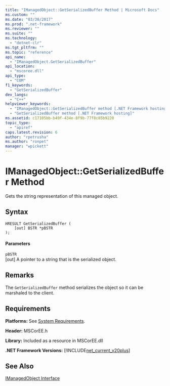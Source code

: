 ```yaml
---
title: "IManagedObject::GetSerializedBuffer Method | Microsoft Docs"
ms.custom: ""
ms.date: "03/30/2017"
ms.prod: ".net-framework"
ms.reviewer: ""
ms.suite: ""
ms.technology: 
  - "dotnet-clr"
ms.tgt_pltfrm: ""
ms.topic: "reference"
api_name: 
  - "IManagedObject.GetSerializedBuffer"
api_location: 
  - "mscoree.dll"
api_type: 
  - "COM"
f1_keywords: 
  - "GetSerializedBuffer"
dev_langs: 
  - "C++"
helpviewer_keywords: 
  - "IManagedObject::GetSerializedBuffer method [.NET Framework hosting]"
  - "GetSerializedBuffer method [.NET Framework hosting]"
ms.assetid: c17105bb-b49f-434e-8f9b-77f8c85b9220
topic_type: 
  - "apiref"
caps.latest.revision: 6
author: "rpetrusha"
ms.author: "ronpet"
manager: "wpickett"
---
```

# IManagedObject::GetSerializedBuffer Method
Gets the string representation of this managed object.  
  
## Syntax  
  
```  
HRESULT GetSerializedBuffer (  
    [out] BSTR *pBSTR  
);  
```  
  
#### Parameters  
 `pBSTR`  
 [out] A pointer to a string that is the serialized object.  
  
## Remarks  
 The `GetSerializedBuffer` method serializes the object so it can be marshaled to the client.  
  
## Requirements  
 **Platforms:** See [System Requirements](../../../../docs/framework/get-started/system-requirements.md).  
  
 **Header:** MSCorEE.h  
  
 **Library:** Included as a resource in MSCorEE.dll  
  
 **.NET Framework Versions:** [!INCLUDE[net_current_v20plus](../../../../includes/net-current-v20plus-md.md)]  
  
## See Also  
 [IManagedObject Interface](../../../../docs/framework/unmanaged-api/hosting/imanagedobject-interface.md)